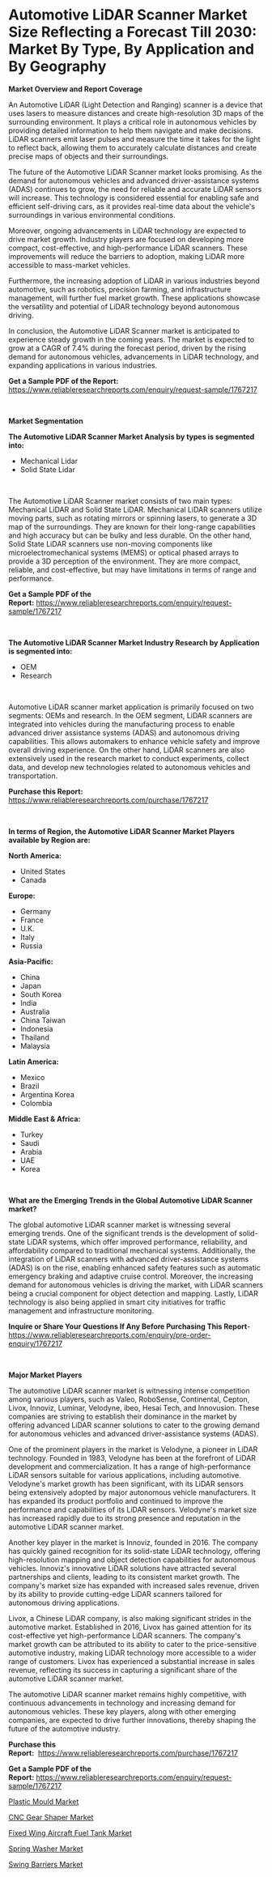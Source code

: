 <p><h1>Automotive LiDAR Scanner Market Size Reflecting a Forecast Till 2030: Market By Type, By Application and By Geography</h1></p><p><strong>Market Overview and Report Coverage</strong></p>
<p><p>An Automotive LiDAR (Light Detection and Ranging) scanner is a device that uses lasers to measure distances and create high-resolution 3D maps of the surrounding environment. It plays a critical role in autonomous vehicles by providing detailed information to help them navigate and make decisions. LiDAR scanners emit laser pulses and measure the time it takes for the light to reflect back, allowing them to accurately calculate distances and create precise maps of objects and their surroundings.</p><p>The future of the Automotive LiDAR Scanner market looks promising. As the demand for autonomous vehicles and advanced driver-assistance systems (ADAS) continues to grow, the need for reliable and accurate LiDAR sensors will increase. This technology is considered essential for enabling safe and efficient self-driving cars, as it provides real-time data about the vehicle's surroundings in various environmental conditions.</p><p>Moreover, ongoing advancements in LiDAR technology are expected to drive market growth. Industry players are focused on developing more compact, cost-effective, and high-performance LiDAR scanners. These improvements will reduce the barriers to adoption, making LiDAR more accessible to mass-market vehicles.</p><p>Furthermore, the increasing adoption of LiDAR in various industries beyond automotive, such as robotics, precision farming, and infrastructure management, will further fuel market growth. These applications showcase the versatility and potential of LiDAR technology beyond autonomous driving.</p><p>In conclusion, the Automotive LiDAR Scanner market is anticipated to experience steady growth in the coming years. The market is expected to grow at a CAGR of 7.4% during the forecast period, driven by the rising demand for autonomous vehicles, advancements in LiDAR technology, and expanding applications in various industries.</p></p>
<p><strong>Get a Sample PDF of the Report:</strong> <a href="https://www.reliableresearchreports.com/enquiry/request-sample/1767217">https://www.reliableresearchreports.com/enquiry/request-sample/1767217</a></p>
<p>&nbsp;</p>
<p><strong>Market Segmentation</strong></p>
<p><strong>The Automotive LiDAR Scanner Market Analysis by types is segmented into:</strong></p>
<p><ul><li>Mechanical Lidar</li><li>Solid State Lidar</li></ul></p>
<p>&nbsp;</p>
<p><p>The Automotive LiDAR Scanner market consists of two main types: Mechanical LiDAR and Solid State LiDAR. Mechanical LiDAR scanners utilize moving parts, such as rotating mirrors or spinning lasers, to generate a 3D map of the surroundings. They are known for their long-range capabilities and high accuracy but can be bulky and less durable. On the other hand, Solid State LiDAR scanners use non-moving components like microelectromechanical systems (MEMS) or optical phased arrays to provide a 3D perception of the environment. They are more compact, reliable, and cost-effective, but may have limitations in terms of range and performance.</p></p>
<p><strong>Get a Sample PDF of the Report:</strong>&nbsp;<a href="https://www.reliableresearchreports.com/enquiry/request-sample/1767217">https://www.reliableresearchreports.com/enquiry/request-sample/1767217</a></p>
<p>&nbsp;</p>
<p><strong>The Automotive LiDAR Scanner Market Industry Research by Application is segmented into:</strong></p>
<p><ul><li>OEM</li><li>Research</li></ul></p>
<p>&nbsp;</p>
<p><p>Automotive LiDAR scanner market application is primarily focused on two segments: OEMs and research. In the OEM segment, LiDAR scanners are integrated into vehicles during the manufacturing process to enable advanced driver assistance systems (ADAS) and autonomous driving capabilities. This allows automakers to enhance vehicle safety and improve overall driving experience. On the other hand, LiDAR scanners are also extensively used in the research market to conduct experiments, collect data, and develop new technologies related to autonomous vehicles and transportation.</p></p>
<p><strong>Purchase this Report:</strong>&nbsp; <a href="https://www.reliableresearchreports.com/purchase/1767217">https://www.reliableresearchreports.com/purchase/1767217</a></p>
<p>&nbsp;</p>
<p><strong>In terms of Region, the Automotive LiDAR Scanner Market Players available by Region are:</strong></p>
<p>
    <p> <strong> North America: </strong>
        <ul>
            <li>United States</li>
            <li>Canada</li>
        </ul>
        </p> 
    <p> <strong> Europe: </strong>
        <ul>
            <li>Germany</li>
            <li>France</li>
            <li>U.K.</li>
            <li>Italy</li>
            <li>Russia</li>
        </ul>
        </p> 
    <p> <strong> Asia-Pacific: </strong>
        <ul>
            <li>China</li>
            <li>Japan</li>
            <li>South Korea</li>
            <li>India</li>
            <li>Australia</li>
            <li>China Taiwan</li>
            <li>Indonesia</li>
            <li>Thailand</li>
            <li>Malaysia</li>
        </ul>
        </p> 
    <p> <strong> Latin America: </strong>
        <ul>
            <li>Mexico</li>
            <li>Brazil</li>
            <li>Argentina Korea</li>
            <li>Colombia</li>
        </ul>
        </p> 
    <p> <strong> Middle East & Africa: </strong>
        <ul>
            <li>Turkey</li>
            <li>Saudi</li>
            <li>Arabia</li>
            <li>UAE</li>
            <li>Korea</li>
        </ul>
    </p>
    </p>
<p>&nbsp;</p>
<p><strong>What are the Emerging Trends in the Global Automotive LiDAR Scanner market?</strong></p>
<p><p>The global automotive LiDAR scanner market is witnessing several emerging trends. One of the significant trends is the development of solid-state LiDAR systems, which offer improved performance, reliability, and affordability compared to traditional mechanical systems. Additionally, the integration of LiDAR scanners with advanced driver-assistance systems (ADAS) is on the rise, enabling enhanced safety features such as automatic emergency braking and adaptive cruise control. Moreover, the increasing demand for autonomous vehicles is driving the market, with LiDAR scanners being a crucial component for object detection and mapping. Lastly, LiDAR technology is also being applied in smart city initiatives for traffic management and infrastructure monitoring.</p></p>
<p><strong>Inquire or Share Your Questions If Any Before Purchasing This Report</strong>- <a href="https://www.reliableresearchreports.com/enquiry/pre-order-enquiry/1767217">https://www.reliableresearchreports.com/enquiry/pre-order-enquiry/1767217</a></p>
<p>&nbsp;</p>
<p><strong>Major Market Players</strong></p>
<p><p>The automotive LiDAR scanner market is witnessing intense competition among various players, such as Valeo, RoboSense, Continental, Cepton, Livox, Innoviz, Luminar, Velodyne, ibeo, Hesai Tech, and Innovusion. These companies are striving to establish their dominance in the market by offering advanced LiDAR scanner solutions to cater to the growing demand for autonomous vehicles and advanced driver-assistance systems (ADAS).</p><p>One of the prominent players in the market is Velodyne, a pioneer in LiDAR technology. Founded in 1983, Velodyne has been at the forefront of LiDAR development and commercialization. It has a range of high-performance LiDAR sensors suitable for various applications, including automotive. Velodyne's market growth has been significant, with its LiDAR sensors being extensively adopted by major autonomous vehicle manufacturers. It has expanded its product portfolio and continued to improve the performance and capabilities of its LiDAR sensors. Velodyne's market size has increased rapidly due to its strong presence and reputation in the automotive LiDAR scanner market.</p><p>Another key player in the market is Innoviz, founded in 2016. The company has quickly gained recognition for its solid-state LiDAR technology, offering high-resolution mapping and object detection capabilities for autonomous vehicles. Innoviz's innovative LiDAR solutions have attracted several partnerships and clients, leading to its consistent market growth. The company's market size has expanded with increased sales revenue, driven by its ability to provide cutting-edge LiDAR scanners tailored for autonomous driving applications.</p><p>Livox, a Chinese LiDAR company, is also making significant strides in the automotive market. Established in 2016, Livox has gained attention for its cost-effective yet high-performance LiDAR scanners. The company's market growth can be attributed to its ability to cater to the price-sensitive automotive industry, making LiDAR technology more accessible to a wider range of customers. Livox has experienced a substantial increase in sales revenue, reflecting its success in capturing a significant share of the automotive LiDAR scanner market.</p><p>The automotive LiDAR scanner market remains highly competitive, with continuous advancements in technology and increasing demand for autonomous vehicles. These key players, along with other emerging companies, are expected to drive further innovations, thereby shaping the future of the automotive industry.</p></p>
<p><strong>Purchase this Report:</strong>&nbsp;&nbsp;<a href="https://www.reliableresearchreports.com/purchase/1767217">https://www.reliableresearchreports.com/purchase/1767217</a></p>
<p></p>
<p><strong>Get a Sample PDF of the Report:</strong>&nbsp;<a href="https://www.reliableresearchreports.com/enquiry/request-sample/1767217">https://www.reliableresearchreports.com/enquiry/request-sample/1767217</a></p>
<p><p><a href="https://medium.com/@beverlychen69/analyzing-plastic-mould-market-global-industry-perspective-and-forecast-2023-to-2030-0578281e0d67">Plastic Mould Market</a></p><p><a href="https://www.linkedin.com/pulse/cnc-gear-shaper-market-challenges-opportunities-growth-af0pe/">CNC Gear Shaper Market</a></p><p><a href="https://github.com/Paul14Anderson63/Market-Research-Report-List-1/blob/main/fixed-wing-aircraft-fuel-tank-market.md">Fixed Wing Aircraft Fuel Tank Market</a></p><p><a href="https://medium.com/@rachelyoung56/spring-washer-market-insight-market-trends-growth-forecasted-from-2023-to-2030-e99e5b5ec1a5">Spring Washer Market</a></p><p><a href="https://www.linkedin.com/pulse/decoding-swing-barriers-market-deep-dive-latest-trends-c3bqe/">Swing Barriers Market</a></p></p>